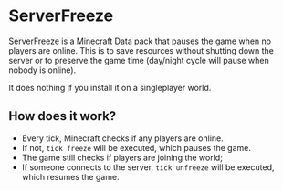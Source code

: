 # ServerFreeze
ServerFreeze is a Minecraft Data pack that pauses the game when no players are online. This is to save resources without shutting down the server or to preserve the game time (day/night cycle will pause when nobody is online).

It does nothing if you install it on a singleplayer world.

## How does it work?
- Every tick, Minecraft checks if any players are online.
- If not, `tick freeze` will be executed, which pauses the game.
- The game still checks if players are joining the world;
- If someone connects to the server, `tick unfreeze` will be executed, which resumes the game.
